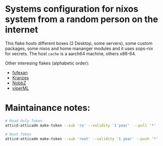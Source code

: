 # Systems configuration for nixos system from a random person on the internet

This flake hosts different boxes (2 Desktop, some servers), some custom packages, some nixos and home mananger modules and it uses sops-nix for secrets.
The host `cache` is a aarch64 machine, others x86-64.

Other interesing flakes (alphabetic order):

- [fufexan](https://github.com/fufexan/dotfiles)
- [Kranzes](https://github.com/Kranzes/nix-config)
- [NobbZ](https://github.com/NobbZ/nixos-config)
- [viperML](https://github.com/viperML/dotfiles)

# Maintainance notes:

```bash
# Read Only Token
atticd-atticadm make-token --sub 'ro' --validity '1 year'  --pull '*'

# Root Token
atticd-atticadm make-token --sub 'root' --validity '1 year' --push '*' --pull '*' --delete '*' --create-cache '*' --destroy-cache '*' --configure-cache '*' --configure-cache-retention '*'
```
